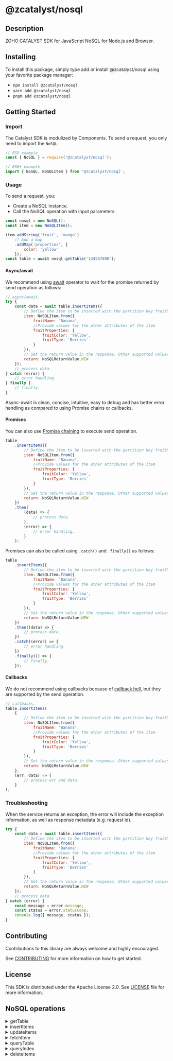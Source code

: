 # @zcatalyst/nosql

## Description

ZOHO CATALYST SDK for JavaScript NoSQL for Node.js and Browser.

<p></p>

## Installing

To install this package, simply type add or install @zcatalyst/nosql
using your favorite package manager:

- `npm install @zcatalyst/nosql`
- `yarn add @zcatalyst/nosql`
- `pnpm add @zcatalyst/nosql`

## Getting Started

### Import

The Catalyst SDK is modulized by Components.
To send a request, you only need to import the `NoSQL`:

```js
// ES5 example
const { NoSQL } = require('@zcatalyst/nosql');
```

```ts
// ES6+ example
import { NoSQL, NoSQLItem } from '@zcatalyst/nosql';
```

### Usage

To send a request, you:

- Create a NoSQL Instance.
- Call the NoSQL operation with input parameters.

```js
const nosql = new NoSQL();
const item = new NoSQLItem();

item.addString('fruit', 'mango')
	// Add a map
	.addMap('properties', {
		color: 'yellow'
	});
const table = await nosql.getTable('124567890');
```

#### Async/await

We recommend using [await](https://developer.mozilla.org/en-US/docs/Web/JavaScript/Reference/Operators/await)
operator to wait for the promise returned by send operation as follows:

```js
// async/await.
try {
	const data = await table.insertItems({
		// Define the item to be inserted with the partition key fruitName
		item: NoSQLItem.from({
			fruitName: 'Banana',
			//Provide values for the other attributes of the item
			fruitProperties: {
				fruitColor: 'Yellow',
				fruitType: 'Berries'
			}
		}),
		// Set the return value in the response. Other supported values are "OLD" and "NULL"
		return: NoSQLReturnValue.NEW
	});
	// process data.
} catch (error) {
	// error handling.
} finally {
	// finally.
}
```

Async-await is clean, concise, intuitive, easy to debug and has better error handling
as compared to using Promise chains or callbacks.

#### Promises

You can also use [Promise chaining](https://developer.mozilla.org/en-US/docs/Web/JavaScript/Guide/Using_promises#chaining)
to execute send operation.

```js
table
	.insertItems({
		// Define the item to be inserted with the partition key fruitName
		item: NoSQLItem.from({
			fruitName: 'Banana',
			//Provide values for the other attributes of the item
			fruitProperties: {
				fruitColor: 'Yellow',
				fruitType: 'Berries'
			}
		}),
		// Set the return value in the response. Other supported values are "OLD" and "NULL"
		return: NoSQLReturnValue.NEW
	})
	.then(
		(data) => {
			// process data.
		},
		(error) => {
			// error handling.
		}
	);
```

Promises can also be called using `.catch()` and `.finally()` as follows:

```js
table
	.insertItems({
		// Define the item to be inserted with the partition key fruitName
		item: NoSQLItem.from({
			fruitName: 'Banana',
			//Provide values for the other attributes of the item
			fruitProperties: {
				fruitColor: 'Yellow',
				fruitType: 'Berries'
			}
		}),
		// Set the return value in the response. Other supported values are "OLD" and "NULL"
		return: NoSQLReturnValue.NEW
	})
	.then((data) => {
		// process data.
	})
	.catch((error) => {
		// error handling.
	})
	.finally(() => {
		// finally.
	});
```

#### Callbacks

We do not recommend using callbacks because of [callback hell](http://callbackhell.com/),
but they are supported by the send operation.

```js
// callbacks.
table.insertItems(
	{
		// Define the item to be inserted with the partition key fruitName
		item: NoSQLItem.from({
			fruitName: 'Banana',
			//Provide values for the other attributes of the item
			fruitProperties: {
				fruitColor: 'Yellow',
				fruitType: 'Berries'
			}
		}),
		// Set the return value in the response. Other supported values are "OLD" and "NULL"
		return: NoSQLReturnValue.NEW
	},
	(err, data) => {
		// process err and data.
	}
);
```

### Troubleshooting

When the service returns an exception, the error will include the exception information,
as well as response metadata (e.g. request id).

```js
try {
	const data = await table.insertItems({
		// Define the item to be inserted with the partition key fruitName
		item: NoSQLItem.from({
			fruitName: 'Banana',
			//Provide values for the other attributes of the item
			fruitProperties: {
				fruitColor: 'Yellow',
				fruitType: 'Berries'
			}
		}),
		// Set the return value in the response. Other supported values are "OLD" and "NULL"
		return: NoSQLReturnValue.NEW
	});
	// process data.
} catch (error) {
	const message = error.message;
	const status = error.statusCode;
	console.log({ message, status });
}
```

## Contributing

Contributions to this library are always welcome and highly encouraged.

See [CONTRIBUTING](../../CONTRIBUTING.md) for more information on how to get started.

## License

This SDK is distributed under the Apache License 2.0. See [LICENSE](../../LICENCE) file for more information.

## NoSQL operations

<details>
<summary>
getTable
</summary>

<!-- [SDK Samples](https://docs.catalyst.zoho.com/en/sdk/nodejs/v2/cloud-scale/file-store/retrieve-folder-details/)[API References]() -->

</details>
<details>
<summary>
insertItems
</summary>

<!-- [SDK Samples](https://docs.catalyst.zoho.com/en/sdk/nodejs/v2/cloud-scale/file-store/retrieve-folder-details/)[API References]() -->

</details>
<details>
<summary>
updateItems
</summary>

<!-- [SDK Samples](https://docs.catalyst.zoho.com/en/sdk/nodejs/v2/cloud-scale/file-store/retrieve-folder-details/)[API References]() -->

</details>
<details>
<summary>
fetchItem
</summary>

<!-- [SDK Samples](https://docs.catalyst.zoho.com/en/sdk/nodejs/v2/cloud-scale/file-store/retrieve-folder-details/)[API References]() -->

</details>

<details>
<summary>
queryTable
</summary>

<!-- [SDK Samples](https://docs.catalyst.zoho.com/en/sdk/nodejs/v2/cloud-scale/file-store/retrieve-folder-details/)[API References]() -->
</details>

<details>
<summary>
queryIndex
</summary>

<!-- [SDK Samples](https://docs.catalyst.zoho.com/en/sdk/nodejs/v2/cloud-scale/file-store/retrieve-folder-details/)[API References]() -->

</details>
<details>
<summary>
deleteItems
</summary>

<!-- [SDK Samples](https://docs.catalyst.zoho.com/en/sdk/nodejs/v2/cloud-scale/file-store/retrieve-folder-details/)[API References]() -->

</details>